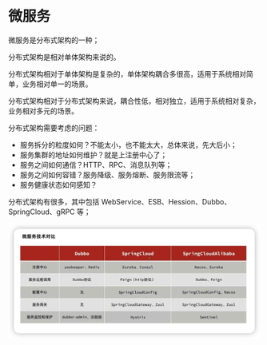 # 微服务

微服务是分布式架构的一种；

分布式架构是相对单体架构来说的。

分布式架构相对于单体架构是复杂的，单体架构耦合多很高，适用于系统相对简单，业务相对单一的场景。

分布式架构相对于分布式架构来说，耦合性低，相对独立，适用于系统相对复杂，业务相对多元的场景。

分布式架构需要考虑的问题：

- 服务拆分的粒度如何？不能太小，也不能太大，总体来说，先大后小；
- 服务集群的地址如何维护？就是上注册中心了；
- 服务之间如何通信？HTTP、RPC、消息队列等；
- 服务之间如何容错？服务降级、服务熔断、服务限流等；
- 服务健康状态如何感知？

分布式架构有很多，其中包括 WebService、ESB、Hession、Dubbo、SpringCloud、gRPC 等；

![dubbo-springcloud](./imgs/dubbo-springcloud.png)
